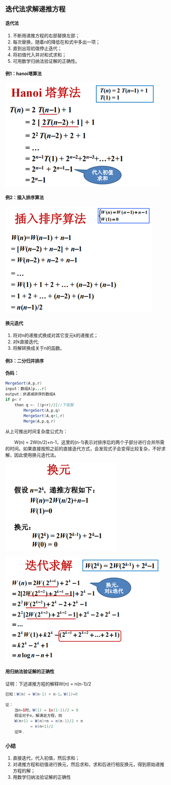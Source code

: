 ## 迭代法求解递推方程

#### 迭代法

1. 不断用递推方程的右部替换左部；
2. 每次替换，随着n的降低在和式中多出一项；
3. 直到出现初值停止迭代；
4. 将初值代入并对和式求和；
5. 可用数学归纳法验证解的正确性。

#### 例1：hanoi塔算法

![](images/hanoi2.png)

#### 例2：插入排序算法

![](images/insertSort.png)

#### 换元迭代

1. 将对n的递推式换成对其它变元k的递推式；
2. 对k直接迭代;
3. 将解转换成关于n的函数。

#### 例3：二分归并排序

**伪码：**

```java
MergeSort(A,p,r)
input：数组A[p...r]
output：非递减排序的数组A
if p< r
	then q <- [(p+r)/2]//下取整
		MergeSort(A,p,q)
   		MergeSort(A,q+1,r)
    	Merge(A,p,q,r)
```

从上可推出时间复杂度公式为：

&emsp;&emsp;W(n) = 2W(n/2)+n-1，这里的(n-1)表示对排序后的两个子部分进行合并所需的时间。如果直接按照之前的直接迭代方式，会发现式子会变得比较复杂，不好求解，因此使用换元迭代法。

![](images/exVal.png)



![](images/sol.png)

#### 用归纳法验证解的正确性

证明：下述递推方程的解释W(n) = n(n-1)/2

```java
已知：W(n) = W(n-1) + n-1，W(1)=0

证：
	当n=1时，W(1) = 1x(1-1)/2 = 0
    假设对于n，解满足方程，则
    W(n+1) = W(n)+n = n(n-1)/2 + n
    	   = n(n+1)/2
    证毕.
```

### 小结

1. 直接迭代，代入初值，然后求和；
2. 对递推方程和初值进行换元，然后求和，求和后进行相反换元，得到原始递推方程的解；
3. 用数学归纳法验证解的正确性